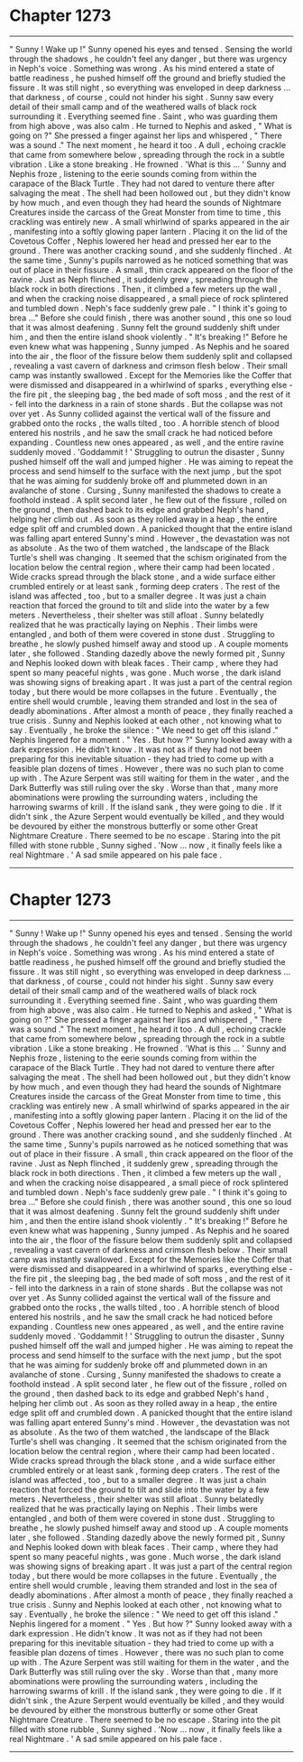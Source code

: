 
# Chapter 1273


---

" Sunny ! Wake up !"
Sunny opened his eyes and tensed . Sensing the world through the shadows , he couldn't feel any danger , but there was urgency in Neph's voice . Something was wrong .
As his mind entered a state of battle readiness , he pushed himself off the ground and briefly studied the fissure . It was still night , so everything was enveloped in deep darkness ... that darkness , of course , could not hinder his sight . Sunny saw every detail of their small camp and of the weathered walls of black rock surrounding it .
Everything seemed fine .
Saint , who was guarding them from high above , was also calm .
He turned to Nephis and asked , " What is going on ?"
She pressed a finger against her lips and whispered , " There was a sound ."
The next moment , he heard it too . A dull , echoing crackle that came from somewhere below , spreading through the rock in a subtle vibration . Like a stone breaking .
He frowned . 'What is this ... '
Sunny and Nephis froze , listening to the eerie sounds coming from within the carapace of the Black Turtle . They had not dared to venture there after salvaging the meat . The shell had been hollowed out , but they didn't know by how much , and even though they had heard the sounds of Nightmare Creatures inside the carcass of the Great Monster from time to time , this crackling was entirely new .
A small whirlwind of sparks appeared in the air , manifesting into a softly glowing paper lantern . Placing it on the lid of the Covetous Coffer , Nephis lowered her head and pressed her ear to the ground .
There was another cracking sound , and she suddenly flinched .
At the same time , Sunny's pupils narrowed as he noticed something that was out of place in their fissure .
A small , thin crack appeared on the floor of the ravine . Just as Neph flinched , it suddenly grew , spreading through the black rock in both directions .
Then , it climbed a few meters up the wall , and when the cracking noise disappeared , a small piece of rock splintered and tumbled down .
Neph's face suddenly grew pale . " I think it's going to brea ..."
Before she could finish , there was another sound , this one so loud that it was almost deafening . Sunny felt the ground suddenly shift under him , and then the entire island shook violently .
" It's breaking !"
Before he even knew what was happening , Sunny jumped . As Nephis and he soared into the air , the floor of the fissure below them suddenly split and collapsed , revealing a vast cavern of darkness and crimson flesh below .
Their small camp was instantly swallowed . Except for the Memories like the Coffer that were dismissed and disappeared in a whirlwind of sparks , everything else - the fire pit , the sleeping bag , the bed made of soft moss , and the rest of it - fell into the darkness in a rain of stone shards .
But the collapse was not over yet .
As Sunny collided against the vertical wall of the fissure and grabbed onto the rocks , the walls tilted , too . A horrible stench of blood entered his nostrils , and he saw the small crack he had noticed before expanding . Countless new ones appeared , as well , and the entire ravine suddenly moved .
'Goddammit ! '
Struggling to outrun the disaster , Sunny pushed himself off the wall and jumped higher . He was aiming to repeat the process and send himself to the surface with the next jump , but the spot that he was aiming for suddenly broke off and plummeted down in an avalanche of stone . Cursing , Sunny manifested the shadows to create a foothold instead .
A split second later , he flew out of the fissure , rolled on the ground , then dashed back to its edge and grabbed Neph's hand , helping her climb out .
As soon as they rolled away in a heap , the entire edge split off and crumbled down .
A panicked thought that the entire island was falling apart entered Sunny's mind .
However , the devastation was not as absolute .
As the two of them watched , the landscape of the Black Turtle's shell was changing . It seemed that the schism originated from the location below the central region , where their camp had been located . Wide cracks spread through the black stone , and a wide surface either crumbled entirely or at least sank , forming deep craters .
The rest of the island was affected , too , but to a smaller degree . It was just a chain reaction that forced the ground to tilt and slide into the water by a few meters .
Nevertheless , their shelter was still afloat .
Sunny belatedly realized that he was practically laying on Nephis . Their limbs were entangled , and both of them were covered in stone dust . Struggling to breathe , he slowly pushed himself away and stood up . A couple moments later , she followed .
Standing dazedly above the newly formed pit , Sunny and Nephis looked down with bleak faces .
Their camp , where they had spent so many peaceful nights , was gone .
Much worse , the dark island was showing signs of breaking apart . It was just a part of the central region today , but there would be more collapses in the future . Eventually , the entire shell would crumble , leaving them stranded and lost in the sea of deadly abominations .
After almost a month of peace , they finally reached a true crisis .
Sunny and Nephis looked at each other , not knowing what to say .
Eventually , he broke the silence : " We need to get off this island ."
Nephis lingered for a moment .
" Yes . But how ?"
Sunny looked away with a dark expression . He didn't know . It was not as if they had not been preparing for this inevitable situation - they had tried to come up with a feasible plan dozens of times .
However , there was no such plan to come up with .
The Azure Serpent was still waiting for them in the water , and the Dark Butterfly was still ruling over the sky . Worse than that , many more abominations were prowling the surrounding waters , including the harrowing swarms of krill .
If the island sank , they were going to die .
If it didn't sink , the Azure Serpent would eventually be killed , and they would be devoured by either the monstrous butterfly or some other Great Nightmare Creature .
There seemed to be no escape .
Staring into the pit filled with stone rubble , Sunny sighed .
'Now ... now , it finally feels like a real Nightmare . '
A sad smile appeared on his pale face .

---


# Chapter 1273


---

" Sunny ! Wake up !"
Sunny opened his eyes and tensed . Sensing the world through the shadows , he couldn't feel any danger , but there was urgency in Neph's voice . Something was wrong .
As his mind entered a state of battle readiness , he pushed himself off the ground and briefly studied the fissure . It was still night , so everything was enveloped in deep darkness ... that darkness , of course , could not hinder his sight . Sunny saw every detail of their small camp and of the weathered walls of black rock surrounding it .
Everything seemed fine .
Saint , who was guarding them from high above , was also calm .
He turned to Nephis and asked , " What is going on ?"
She pressed a finger against her lips and whispered , " There was a sound ."
The next moment , he heard it too . A dull , echoing crackle that came from somewhere below , spreading through the rock in a subtle vibration . Like a stone breaking .
He frowned . 'What is this ... '
Sunny and Nephis froze , listening to the eerie sounds coming from within the carapace of the Black Turtle . They had not dared to venture there after salvaging the meat . The shell had been hollowed out , but they didn't know by how much , and even though they had heard the sounds of Nightmare Creatures inside the carcass of the Great Monster from time to time , this crackling was entirely new .
A small whirlwind of sparks appeared in the air , manifesting into a softly glowing paper lantern . Placing it on the lid of the Covetous Coffer , Nephis lowered her head and pressed her ear to the ground .
There was another cracking sound , and she suddenly flinched .
At the same time , Sunny's pupils narrowed as he noticed something that was out of place in their fissure .
A small , thin crack appeared on the floor of the ravine . Just as Neph flinched , it suddenly grew , spreading through the black rock in both directions .
Then , it climbed a few meters up the wall , and when the cracking noise disappeared , a small piece of rock splintered and tumbled down .
Neph's face suddenly grew pale . " I think it's going to brea ..."
Before she could finish , there was another sound , this one so loud that it was almost deafening . Sunny felt the ground suddenly shift under him , and then the entire island shook violently .
" It's breaking !"
Before he even knew what was happening , Sunny jumped . As Nephis and he soared into the air , the floor of the fissure below them suddenly split and collapsed , revealing a vast cavern of darkness and crimson flesh below .
Their small camp was instantly swallowed . Except for the Memories like the Coffer that were dismissed and disappeared in a whirlwind of sparks , everything else - the fire pit , the sleeping bag , the bed made of soft moss , and the rest of it - fell into the darkness in a rain of stone shards .
But the collapse was not over yet .
As Sunny collided against the vertical wall of the fissure and grabbed onto the rocks , the walls tilted , too . A horrible stench of blood entered his nostrils , and he saw the small crack he had noticed before expanding . Countless new ones appeared , as well , and the entire ravine suddenly moved .
'Goddammit ! '
Struggling to outrun the disaster , Sunny pushed himself off the wall and jumped higher . He was aiming to repeat the process and send himself to the surface with the next jump , but the spot that he was aiming for suddenly broke off and plummeted down in an avalanche of stone . Cursing , Sunny manifested the shadows to create a foothold instead .
A split second later , he flew out of the fissure , rolled on the ground , then dashed back to its edge and grabbed Neph's hand , helping her climb out .
As soon as they rolled away in a heap , the entire edge split off and crumbled down .
A panicked thought that the entire island was falling apart entered Sunny's mind .
However , the devastation was not as absolute .
As the two of them watched , the landscape of the Black Turtle's shell was changing . It seemed that the schism originated from the location below the central region , where their camp had been located . Wide cracks spread through the black stone , and a wide surface either crumbled entirely or at least sank , forming deep craters .
The rest of the island was affected , too , but to a smaller degree . It was just a chain reaction that forced the ground to tilt and slide into the water by a few meters .
Nevertheless , their shelter was still afloat .
Sunny belatedly realized that he was practically laying on Nephis . Their limbs were entangled , and both of them were covered in stone dust . Struggling to breathe , he slowly pushed himself away and stood up . A couple moments later , she followed .
Standing dazedly above the newly formed pit , Sunny and Nephis looked down with bleak faces .
Their camp , where they had spent so many peaceful nights , was gone .
Much worse , the dark island was showing signs of breaking apart . It was just a part of the central region today , but there would be more collapses in the future . Eventually , the entire shell would crumble , leaving them stranded and lost in the sea of deadly abominations .
After almost a month of peace , they finally reached a true crisis .
Sunny and Nephis looked at each other , not knowing what to say .
Eventually , he broke the silence : " We need to get off this island ."
Nephis lingered for a moment .
" Yes . But how ?"
Sunny looked away with a dark expression . He didn't know . It was not as if they had not been preparing for this inevitable situation - they had tried to come up with a feasible plan dozens of times .
However , there was no such plan to come up with .
The Azure Serpent was still waiting for them in the water , and the Dark Butterfly was still ruling over the sky . Worse than that , many more abominations were prowling the surrounding waters , including the harrowing swarms of krill .
If the island sank , they were going to die .
If it didn't sink , the Azure Serpent would eventually be killed , and they would be devoured by either the monstrous butterfly or some other Great Nightmare Creature .
There seemed to be no escape .
Staring into the pit filled with stone rubble , Sunny sighed .
'Now ... now , it finally feels like a real Nightmare . '
A sad smile appeared on his pale face .

---

